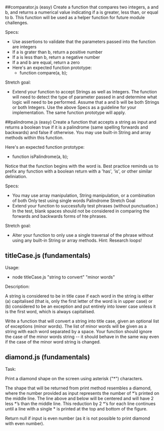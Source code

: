 ##comparator.js (easy)
Create a function that compares two integers, a and b, and returns a numerical value indicating if a is greater, less than, or equal to b. This function will be used as a helper function for future module challenges.

Specs:

- Use assertions to validate that the parameters passed into the function are integers
- If a is grater than b, return a positive number
- If a is less than b, return a negative number
- If a and b are equal, return a zero
- Here's an expected function prototype:
	- function compare(a, b);

Stretch goal:

- Extend your function to accept Strings as well as Integers. The function will need to detect the type of parameter passed in and determine what logic will need to be performed. Assume that a and b will be both Strings or both Integers. Use the above Specs as a guideline for your implementation. The same function prototype will apply.


##palindrome.js (easy)
Create a function that accepts a string as input and returns a boolean true if it is a palindrome (same spelling forwards and backwards) and false if otherwise. You may use built-in String and array methods within this function.

Here's an expected function prototype:

- function isPalindrome(a, b);

Notice that the function begins with the word is. Best practice reminds us to prefix any function with a boolean return with a 'has', 'is', or other similar deliniation.

Specs:

- You may use array manipulation, String manipulation, or a combination of both
Only test using single words
Palindrome Stretch Goal
- Extend your function to successfully test phrases (without punctuation.) In the test, blank spaces should not be considered in comparing the forwards and backwards forms of hte phrases.

Stretch goal: 

- Alter your function to only use a single traversal of the phrase without using any built-in String or array methods. Hint: Research loops!

## titleCase.js (fundamentals)
Usage: 

- node titleCase.js "string to convert" "minor words"

Description:

A string is considered to be in title case if each word in the string is either (a) capitalised (that is, only the first letter of the word is in upper case) or (b) considered to be an exception and put entirely into lower case unless it is the first word, which is always capitalised.

Write a function that will convert a string into title case, given an optional list of exceptions (minor words). The list of minor words will be given as a string with each word separated by a space. Your function should ignore the case of the minor words string -- it should behave in the same way even if the case of the minor word string is changed.

## diamond.js (fundamentals)
Task:

Print a diamond shape on the screen using asterisk ("*") characters.

The shape that will be returned from print method resembles a diamond, where the number provided as input represents the number of *’s printed on the middle line. The line above and below will be centered and will have 2 less *’s than the middle line. This reduction by 2 *’s for each line continues until a line with a single * is printed at the top and bottom of the figure.

Return null if input is even number (as it is not possible to print diamond with even number).
